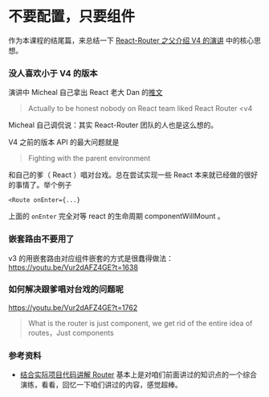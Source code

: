# 不要配置，只要组件

作为本课程的结尾篇，来总结一下 [React-Router 之父介绍 V4 的演讲](https://www.youtube.com/watch?v=Vur2dAFZ4GE&feature=youtu.be&t=1638) 中的核心思想。


### 没人喜欢小于 V4 的版本

演讲中 Micheal 自己拿出 React 老大  Dan 的[推文](https://twitter.com/dan_abramov/status/776096318351634433?lang=en)

>Actually to be honest nobody on React team liked React Router <v4

Micheal 自己调侃说：其实 React-Router 团队的人也是这么想的。

V4 之前的版本 API 的最大问题就是

>Fighting with the parent environment

和自己的爹（ React ）唱对台戏。总在尝试实现一些 React 本来就已经做的很好的事情了。举个例子

```
<Route onEnter={...}
```

上面的 `onEnter` 完全对等 react 的生命周期 componentWillMount 。

### 嵌套路由不要用了

  v3 的用嵌套路由对应组件嵌套的方式是很蠢得做法：https://youtu.be/Vur2dAFZ4GE?t=1638

### 如何解决跟爹唱对台戏的问题呢

  https://youtu.be/Vur2dAFZ4GE?t=1762

>What is the router is just component, we get rid of the entire idea of routes，Just components


### 参考资料

- [结合实际项目代码讲解 Router](https://www.youtube.com/watch?v=_Fzl0Cim6F8) 基本上是对咱们前面讲过的知识点的一个综合演练，看看，回忆一下咱们讲过的内容，感觉超棒。
